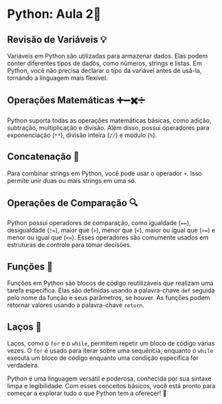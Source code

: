# Python: Aula 2🐍

## Revisão de Variáveis 💡
Variáveis em Python são utilizadas para armazenar dados. Elas podem conter diferentes tipos de dados, como números, strings e listas. Em Python, você não precisa declarar o tipo da variável antes de usá-la, tornando a linguagem mais flexível.

## Operações Matemáticas ➕➖✖️➗
Python suporta todas as operações matemáticas básicas, como adição, subtração, multiplicação e divisão. Além disso, possui operadores para exponenciação (`**`), divisão inteira (`//`) e módulo (`%`).

## Concatenação 🔗
Para combinar strings em Python, você pode usar o operador `+`. Isso permite unir duas ou mais strings em uma só.

## Operações de Comparação 🔍
Python possui operadores de comparação, como igualdade (`==`), desigualdade (`!=`), maior que (`>`), menor que (`<`), maior ou igual que (`>=`) e menor ou igual que (`<=`). Esses operadores são comumente usados em estruturas de controle para tomar decisões.

## Funções 🎯
Funções em Python são blocos de código reutilizáveis que realizam uma tarefa específica. Elas são definidas usando a palavra-chave `def` seguida pelo nome da função e seus parâmetros, se houver. As funções podem retornar valores usando a palavra-chave `return`.

## Laços 🔄
Laços, como o `for` e o `while`, permitem repetir um bloco de código várias vezes. O `for` é usado para iterar sobre uma sequência, enquanto o `while` executa um bloco de código enquanto uma condição específica for verdadeira.

Python é uma linguagem versátil e poderosa, conhecida por sua sintaxe limpa e legibilidade. Com esses conceitos básicos, você está pronto para começar a explorar tudo o que Python tem a oferecer! 🌟
